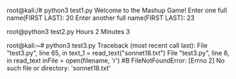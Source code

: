 root@kali:/# python3 test1.py
Welcome to the Mashup Game!
Enter one full name(FIRST LAST): 20
Enter another full name(FIRST LAST): 23


root@python3 test2.py
Hours
2
Minutes
3


root@kali:~# python3 test3.py
Traceback (most recent call last):
  File "test3.py", line 65, in <module>
    text_1 = read_text("sonnet18.txt")
  File "test3.py", line 6, in read_text
    inFile = open(filename, 'r')                          #B
FileNotFoundError: [Errno 2] No such file or directory: 'sonnet18.txt'


